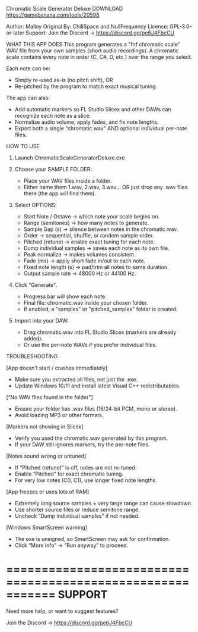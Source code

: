 Chromatic Scale Generator Deluxe
DOWNLOAD https://gamebanana.com/tools/20598

Author: Malloy
Original By: ChillSpace and NullFrequency
License: GPL-3.0-or-later
Support: Join the Discord → https://discord.gg/pe6J4FbcCU

WHAT THIS APP DOES
This program generates a "fnf chromatic scale" WAV file from your own
samples (short audio recordings). A chromatic scale contains every
note in order (C, C#, D, etc.) over the range you select. 

Each note can be:
- Simply re-used as-is (no pitch shift), OR
- Re-pitched by the program to match exact musical tuning.

The app can also:
- Add automatic markers so FL Studio Slicex and other DAWs can
  recognize each note as a slice.
- Normalize audio volume, apply fades, and fix note lengths.
- Export both a single "chromatic.wav" AND optional individual
  per-note files.

HOW TO USE
1. Launch ChromaticScaleGeneratorDeluxe.exe

2. Choose your SAMPLE FOLDER:
   - Place your WAV files inside a folder.
   - Either name them 1.wav, 2.wav, 3.wav... 
     OR just drop any .wav files there (the app will find them).

3. Select OPTIONS:
   - Start Note / Octave → which note your scale begins on.
   - Range (semitones) → how many notes to generate.
   - Sample Gap (s) → silence between notes in the chromatic.wav.
   - Order → sequential, shuffle, or random sample order.
   - Pitched (retune) → enable exact tuning for each note.
   - Dump individual samples → saves each note as its own file.
   - Peak normalize → makes volumes consistent.
   - Fade (ms) → apply short fade in/out to each note.
   - Fixed note length (s) → pad/trim all notes to same duration.
   - Output sample rate → 48000 Hz or 44100 Hz.

4. Click "Generate".
   - Progress bar will show each note.
   - Final file: chromatic.wav inside your chosen folder.
   - If enabled, a "samples" or "pitched_samples" folder is created.

5. Import into your DAW:
   - Drag chromatic.wav into FL Studio Slicex (markers are already added).
   - Or use the per-note WAVs if you prefer individual files.

TROUBLESHOOTING

[App doesn’t start / crashes immediately]
- Make sure you extracted all files, not just the .exe.
- Update Windows 10/11 and install latest Visual C++ redistributables.

[“No WAV files found in the folder”]
- Ensure your folder has .wav files (16/24-bit PCM, mono or stereo).
- Avoid loading MP3 or other formats.

[Markers not showing in Slicex]
- Verify you used the chromatic.wav generated by this program.
- If your DAW still ignores markers, try the per-note files.

[Notes sound wrong or untuned]
- If “Pitched (retune)” is off, notes are not re-tuned.
- Enable “Pitched” for exact chromatic tuning.
- For very low notes (C0, C1), use longer fixed note lengths.

[App freezes or uses lots of RAM]
- Extremely long source samples + very large range can cause slowdown.
- Use shorter source files or reduce semitone range.
- Uncheck “Dump individual samples” if not needed.

[Windows SmartScreen warning]
- The exe is unsigned, so SmartScreen may ask for confirmation.
- Click “More info” → “Run anyway” to proceed.

===========================================================
SUPPORT
===========================================================
Need more help, or want to suggest features?

Join the Discord → https://discord.gg/pe6J4FbcCU
